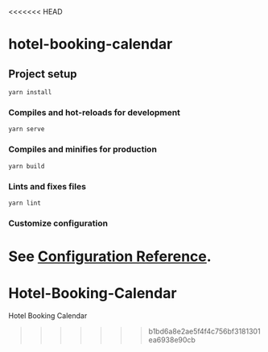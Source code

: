 <<<<<<< HEAD
# hotel-booking-calendar

## Project setup
```
yarn install
```

### Compiles and hot-reloads for development
```
yarn serve
```

### Compiles and minifies for production
```
yarn build
```

### Lints and fixes files
```
yarn lint
```

### Customize configuration
See [Configuration Reference](https://cli.vuejs.org/config/).
=======
# Hotel-Booking-Calendar
Hotel Booking Calendar
>>>>>>> b1bd6a8e2ae5f4f4c756bf3181301ea6938e90cb
